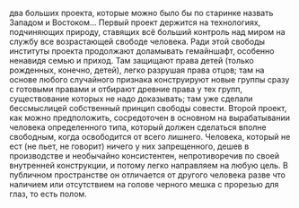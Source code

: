два больших проекта, которые можно было бы по старинке назвать Западом и Востоком... Первый проект держится на технологиях, подчиняющих природу, ставящих всё больший контроль над миром на службу все возрастающей свободе человека. Ради этой свободы институты проекта продолжают доламывать гемайншафт, особенно ненавидя семью и приход. Там защищают права детей (только рожденных, конечно, детей), легко разрушая права отцов; там на основе любого случайного признака конструируют новые группы сразу с готовыми правами и отбирают древние права у тех групп, существование которых не надо доказывать; там уже сделали бессмыслицей собственный принцип свободы совести. Второй проект, как можно предположить, сосредоточен в основном на вырабатывании человека определенного типа, который должен сделаться вполне свободным, когда освободится от всего лишнего. Человека, который не ест (не пьет, не говорит) ничего у них запрещенного, дешев в производстве и необычайно консистентен, непротиворечив по своей внутренней конструкции, и потому легко направляем на любую цель. В публичном пространстве он отличается от другого человека разве что наличием или отсутствием на голове черного мешка с прорезью для глаз, то есть полом.